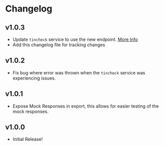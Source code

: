 # Changelog

## v1.0.3

- Update `tincheck` service to use the new endpoint. [More Info](https://tincheck.help.sovos.com/hc/en-us/articles/22565160332823-API-Update-May-20-2024)
- Add this changelog file for tracking changes

## v1.0.2

- Fix bug where error was thrown when the `tincheck` service was experiencing issues.

## v1.0.1

- Expose Mock Responses in export, this allows for easier testing of the mock responses.

## v1.0.0

- Initial Release!